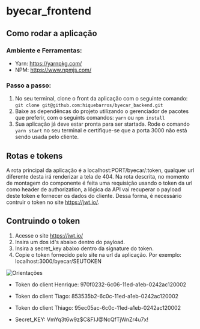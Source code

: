 # byecar_frontend

## Como rodar a aplicação

### Ambiente e Ferramentas:

- Yarn: https://yarnpkg.com/
- NPM: https://www.npmjs.com/

### Passo a passo:

1. No seu terminal, clone o front da aplicação com o seguinte comando: `git clone git@github.com:hiquebarros/byecar_backend.git`
2. Baixe as dependêncas do projeto utilizando o gerenciador de pacotes que preferir, com o seguints comandos:
   `yarn`
   ou
   `npm install`
3. Sua aplicação já deve estar pronta para ser startada. Rode o comando `yarn start` no seu terminal e certifique-se que a porta 3000 não está sendo usada pelo cliente.

## Rotas e tokens

A rota principal da aplicação é a localhost:PORT/byecar/:token, qualquer url diferente desta irá renderizar a tela de 404. Na rota descrita, no momento de montagem do componente é feita uma requisição usando o token da url como header de authorization, a lógica da API vai recuperar o payload deste token e fornecer os dados do cliente. Dessa forma, é necessário contruir o token no site https://jwt.io/.

## Contruindo o token

1. Acesse o site https://jwt.io/
2. Insira um dos id's abaixo dentro do payload.
3. Insira a secret_key abaixo dentro da signature do token.
4. Copie o token fornecido pelo site na url da aplicação. Por exemplo: localhost:3000/byecar/SEUTOKEN

 ![Orientações](https://cdn.discordapp.com/attachments/692881204256702536/1046542176739397642/Screenshot_from_2022-11-27_18-28-46.jpg)

- Token do client Henrique: 970f0232-6c06-11ed-a1eb-0242ac120002
- Token do client Tiago: 853535b2-6c0c-11ed-a1eb-0242ac120002
- Token do client Thiago: 95ec05ac-6c0c-11ed-a1eb-0242ac120002

- Secret_KEY: VmYq3t6w9z$C&F)J@NcQfTjWnZr4u7x!


